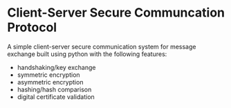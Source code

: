 # Client-Server Secure Communcation Protocol
A simple client-server secure communication system for message exchange built using python with the following features:
- handshaking/key exchange
- symmetric encryption
- asymmetric encryption
- hashing/hash comparison
- digital certificate validation
